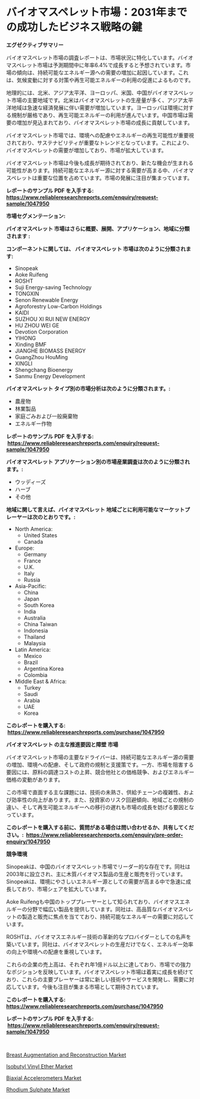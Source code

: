 <p><h1>バイオマスペレット市場：2031年までの成功したビジネス戦略の鍵</h1></p><p><strong>エグゼクティブサマリー</strong></p>
<p><p>バイオマスペレット市場の調査レポートは、市場状況に特化しています。バイオマスペレット市場は予測期間中に年率6.4%で成長すると予想されています。市場の傾向は、持続可能なエネルギー源への需要の増加に起因しています。これは、気候変動に対する対策や再生可能エネルギーの利用の促進によるものです。</p><p>地理的には、北米、アジア太平洋、ヨーロッパ、米国、中国がバイオマスペレット市場の主要地域です。北米はバイオマスペレットの生産量が多く、アジア太平洋地域は急速な経済発展に伴い需要が増加しています。ヨーロッパは環境に対する規制が厳格であり、再生可能エネルギーの利用が進んでいます。中国市場は需要の増加が見込まれており、バイオマスペレット市場の成長に貢献しています。</p><p>バイオマスペレット市場では、環境への配慮やエネルギーの再生可能性が重要視されており、サステナビリティが重要なトレンドとなっています。これにより、バイオマスペレットの需要が増加しており、市場が拡大しています。</p><p>バイオマスペレット市場は今後も成長が期待されており、新たな機会が生まれる可能性があります。持続可能なエネルギー源に対する需要が高まる中、バイオマスペレットは重要な位置を占めています。市場の発展に注目が集まっています。</p></p>
<p><strong>レポートのサンプル PDF を入手する: <a href="https://www.reliableresearchreports.com/enquiry/request-sample/1047950">https://www.reliableresearchreports.com/enquiry/request-sample/1047950</a></strong></p>
<p><strong>市場セグメンテーション:</strong></p>
<p><strong> バイオマスペレット 市場はさらに概要、展開、アプリケーション、地域に分類されます :</strong></p>
<p><strong>コンポーネントに関しては、 バイオマスペレット 市場は次のように分類されます: &nbsp;</strong></p>
<p><ul><li>Sinopeak</li><li>Aoke Ruifeng</li><li>ROSHT</li><li>Suji Energy-saving Technology</li><li>TONGXIN</li><li>Senon Renewable Energy</li><li>Agroforestry Low-Carbon Holdings</li><li>KAIDI</li><li>SUZHOU XI RUI NEW ENERGY</li><li>HU ZHOU WEI GE</li><li>Devotion Corporation</li><li>YIHONG</li><li>Xinding BMF</li><li>JIANGHE BIOMASS ENERGY</li><li>GuangZhou HouMing</li><li>XINGLI</li><li>Shengchang Bioenergy</li><li>Sanmu Energy Development</li></ul></p>
<p><strong> バイオマスペレット タイプ別の市場分析は次のように分類されます。:</strong></p>
<p><ul><li>農産物</li><li>林業製品</li><li>家庭ごみおよび一般廃棄物</li><li>エネルギー作物</li></ul></p>
<p><strong>レポートのサンプル PDF を入手する: &nbsp;<a href="https://www.reliableresearchreports.com/enquiry/request-sample/1047950">https://www.reliableresearchreports.com/enquiry/request-sample/1047950</a></strong></p>
<p><strong> バイオマスペレット アプリケーション別の市場産業調査は次のように分類されます。:</strong></p>
<p><ul><li>ウッディーズ</li><li>ハーブ</li><li>その他</li></ul></p>
<p><strong>地域に関して言えば、バイオマスペレット 地域ごとに利用可能なマーケットプレーヤーは次のとおりです。:</strong></p>
<p><ul>
    <li>
        North America:
        <ul>
            <li>United States</li>
            <li>Canada</li>
        </ul>
    </li>
    <li>
        Europe:
        <ul>
            <li>Germany</li>
            <li>France</li>
            <li>U.K.</li>
            <li>Italy</li>
            <li>Russia</li>
        </ul>
    </li>
    <li>
        Asia-Pacific:
        <ul>
            <li>China</li>
            <li>Japan</li>
            <li>South Korea</li>
            <li>India</li>
            <li>Australia</li>
            <li>China Taiwan</li>
            <li>Indonesia</li>
            <li>Thailand</li>
            <li>Malaysia</li>
        </ul>
    </li>
    <li>
        Latin America:
        <ul>
            <li>Mexico</li>
            <li>Brazil</li>
            <li>Argentina Korea</li>
            <li>Colombia</li>
        </ul>
    </li>
    <li>
        Middle East & Africa:
        <ul>
            <li>Turkey</li>
            <li>Saudi</li>
            <li>Arabia</li>
            <li>UAE</li>
            <li>Korea</li>
        </ul>
    </li>
    </ul></p>
<p><strong>このレポートを購入する: &nbsp;<a href="https://www.reliableresearchreports.com/purchase/1047950">https://www.reliableresearchreports.com/purchase/1047950</a></strong></p>
<p><strong>バイオマスペレット の主な推進要因と障壁 市場</strong></p>
<p><p>バイオマスペレット市場の主要なドライバーは、持続可能なエネルギー源の需要の増加、環境への配慮、そして政府の規制と支援策です。一方、市場を阻害する要因には、原料の調達コストの上昇、競合他社との価格競争、およびエネルギー価格の変動があります。</p><p>この市場で直面する主な課題には、技術の未熟さ、供給チェーンの複雑性、および効率性の向上があります。また、投資家のリスク回避傾向、地域ごとの規制の違い、そして再生可能エネルギーへの移行の遅れも市場の成長を妨げる要因となっています。</p></p>
<p><strong>このレポートを購入する前に、質問がある場合は問い合わせるか、共有してください。:&nbsp; <a href="https://www.reliableresearchreports.com/enquiry/pre-order-enquiry/1047950">https://www.reliableresearchreports.com/enquiry/pre-order-enquiry/1047950</a></strong></p>
<p><strong>競争環境</strong></p>
<p><p>Sinopeakは、中国のバイオマスペレット市場でリーダー的な存在です。同社は2003年に設立され、主に木質バイオマス製品の生産と販売を行っています。Sinopeakは、環境にやさしいエネルギー源としての需要が高まる中で急速に成長しており、市場シェアを拡大しています。</p><p>Aoke Ruifengも中国のトッププレーヤーとして知られており、バイオマスエネルギーの分野で幅広い製品を提供しています。同社は、高品質なバイオマスペレットの製造と販売に焦点を当てており、持続可能なエネルギーの需要に対応しています。</p><p>ROSHTは、バイオマスエネルギー技術の革新的なプロバイダーとしての名声を築いています。同社は、バイオマスペレットの生産だけでなく、エネルギー効率の向上や環境への配慮を重視しています。</p><p>これらの企業の売上高は、それぞれ年1億ドル以上に達しており、市場での強力なポジションを反映しています。バイオマスペレット市場は着実に成長を続けており、これらの主要プレーヤーは常に新しい技術やサービスを開発し、需要に対応しています。今後も注目が集まる市場として期待されています。</p></p>
<p><strong>このレポートを購入する: &nbsp; <a href="https://www.reliableresearchreports.com/purchase/1047950">https://www.reliableresearchreports.com/purchase/1047950</a></strong></p>
<p><strong>レポートのサンプル PDF を入手する: &nbsp;<a href="https://www.reliableresearchreports.com/enquiry/request-sample/1047950">https://www.reliableresearchreports.com/enquiry/request-sample/1047950</a></strong><strong></strong></p>
<p>&nbsp;</p>
<p><p><a href="https://lydian-appliance-61d.notion.site/Breast-Augmentation-and-Reconstruction-Market-Research-Report-Provides-thorough-Industry-Overview-w-44162a68af3d481ead620848182f4aad">Breast Augmentation and Reconstruction Market</a></p><p><a href="https://view.publitas.com/reportprime-1/decoding-the-isobutyl-vinyl-ether-market-a-deep-dive-into-the-latest-market-trends-market-segmentation-and-competitive-analysis/">Isobutyl Vinyl Ether Market</a></p><p><a href="https://view.publitas.com/reportprime-1/biaxial-accelerometers-market-size-growth-outlook-from-2023-to-2030-projecting-at-markets-trends-analysis-by-application-regional-outlook-and-revenue/">Biaxial Accelerometers Market</a></p><p><a href="https://github.com/Sherrillcrooksxa8i18ucf2m/Market-Research-Report-List-1/blob/main/rhodium-sulphate-market.md">Rhodium Sulphate Market</a></p></p>